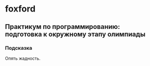 # foxford
## Практикум по программированию: подготовка к окружному этапу олимпиады ##
### Подсказка ###
Опять жадность.
